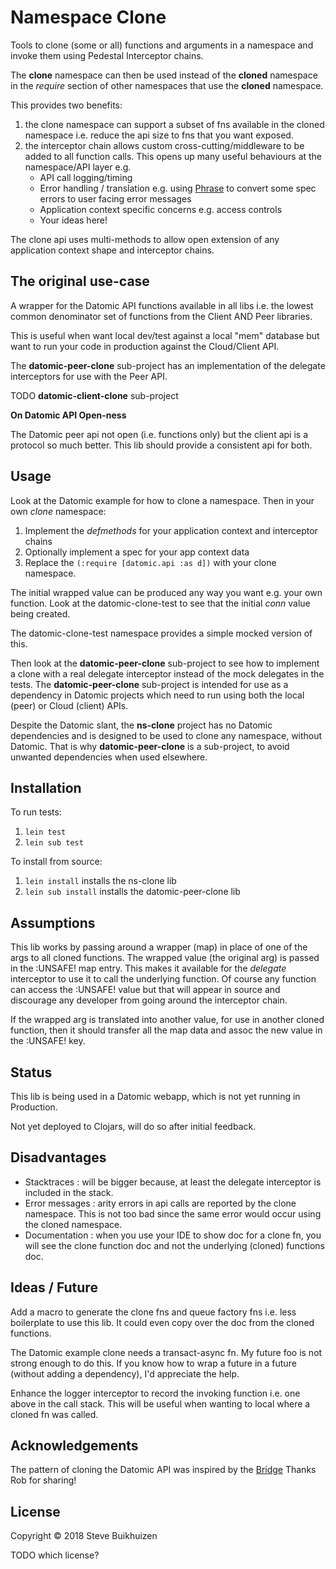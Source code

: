 # Namespace Clone

Tools to clone (some or all) functions and arguments in a namespace and invoke them using Pedestal Interceptor chains.

The **clone** namespace can then be used instead of the **cloned** namespace in the *require* section of other namespaces that use the **cloned** namespace.

This provides two benefits:

1. the clone namespace can support a subset of fns available in the cloned namespace i.e. reduce the api size to fns that you want exposed.
2. the interceptor chain allows custom cross-cutting/middleware to be added to all function calls.
This opens up many useful behaviours at the namespace/API layer e.g.
    * API call logging/timing
    * Error handling / translation e.g. using [Phrase](https://github.com/alexanderkiel/phrase) to convert some spec errors to user facing error messages
    * Application context specific concerns e.g. access controls
    * Your ideas here!

The clone api uses multi-methods to allow open extension of any application context shape and interceptor chains.

## The original use-case

A wrapper for the Datomic API functions available in all libs
i.e. the lowest common denominator set of functions from the Client AND Peer libraries.

This is useful when want local dev/test against a local "mem" database but want to run your code in production against the Cloud/Client API.

The **datomic-peer-clone** sub-project has an implementation of the delegate interceptors for use with the Peer API.

TODO **datomic-client-clone** sub-project

**On Datomic API Open-ness**

The Datomic peer api not open (i.e. functions only) but the client api is a protocol so much better.
This lib should provide a consistent api for both.

## Usage

Look at the Datomic example for how to clone a namespace. Then in your own *clone* namespace:

1. Implement the *defmethods* for your application context and interceptor chains
2. Optionally implement a spec for your app context data
3. Replace the `(:require [datomic.api :as d])` with your clone namespace.

The initial wrapped value can be produced any way you want e.g. your own function.
Look at the datomic-clone-test to see that the initial *conn* value being created.

The datomic-clone-test namespace provides a simple mocked version of this.

Then look at the **datomic-peer-clone** sub-project to see how to implement a clone with a real delegate interceptor instead of the mock delegates in the tests.
The **datomic-peer-clone** sub-project is intended for use as a dependency in Datomic projects which need to run using both the local (peer) or Cloud (client) APIs.

Despite the Datomic slant, the **ns-clone** project has no Datomic dependencies and is designed to be used to clone any namespace, without Datomic.
That is why **datomic-peer-clone** is a sub-project, to avoid unwanted dependencies when used elsewhere.

## Installation

To run tests:

1. `lein test`
2. `lein sub test`

To install from source:

1. `lein install` installs the ns-clone lib
2. `lein sub install` installs the datomic-peer-clone lib

## Assumptions

This lib works by passing around a wrapper (map) in place of one of the args to all cloned functions.
The wrapped value (the original arg) is passed in the :UNSAFE! map entry. This makes it available for the *delegate* interceptor to use it to call the underlying function.
Of course any function can access the :UNSAFE! value but that will appear in source and discourage any developer from going around the interceptor chain.

If the wrapped arg is translated into another value, for use in another cloned function, then it should transfer all the map data and assoc the new value in the :UNSAFE! key.

## Status

This lib is being used in a Datomic webapp, which is not yet running in Production.

Not yet deployed to Clojars, will do so after initial feedback.

## Disadvantages

* Stacktraces : will be bigger because, at least the delegate interceptor is included in the stack.
* Error messages : arity errors in api calls are reported by the clone namespace. This is not too bad since the same error would occur using the cloned namespace.
* Documentation : when you use your IDE to show doc for a clone fn, you will see the clone function doc and not the underlying (cloned) functions doc.

## Ideas / Future

Add a macro to generate the clone fns and queue factory fns i.e. less boilerplate to use this lib. It could even copy over the doc from the cloned functions.

The Datomic example clone needs a transact-async fn. My future foo is not strong enough to do this.
If you know how to wrap a future in a future (without adding a dependency), I'd appreciate the help.

Enhance the logger interceptor to record the invoking function i.e. one above in the call stack.
This will be useful when wanting to local where a cloned fn was called.

## Acknowledgements

The pattern of cloning the Datomic API was inspired by the [Bridge](https://github.com/robert-stuttaford/bridge)
Thanks Rob for sharing!

## License

Copyright © 2018 Steve Buikhuizen

TODO which license?